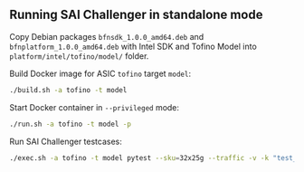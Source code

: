 ## Running SAI Challenger in standalone mode

Copy Debian packages `bfnsdk_1.0.0_amd64.deb` and `bfnplatform_1.0.0_amd64.deb` with Intel SDK and Tofino Model into `platform/intel/tofino/model/` folder.

Build Docker image for ASIC `tofino` target `model`:
```sh
./build.sh -a tofino -t model
```

Start Docker container in `--privileged` mode:
```sh
./run.sh -a tofino -t model -p
```

Run SAI Challenger testcases:
```sh
./exec.sh -a tofino -t model pytest --sku=32x25g --traffic -v -k "test_l2_basic"
```


